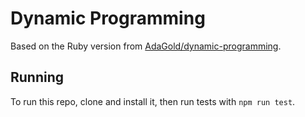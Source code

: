 # Dynamic Programming
Based on the Ruby version from [AdaGold/dynamic-programming](https://github.com/Ada-C12/dynamic-programming).

## Running 
To run this repo, clone and install it, then run tests with `npm run test`.
